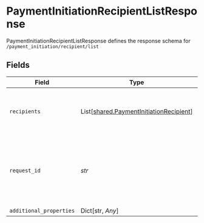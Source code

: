 # PaymentInitiationRecipientListResponse

PaymentInitiationRecipientListResponse defines the response schema for `/payment_initiation/recipient/list`


## Fields

| Field                                                                                                                                       | Type                                                                                                                                        | Required                                                                                                                                    | Description                                                                                                                                 |
| ------------------------------------------------------------------------------------------------------------------------------------------- | ------------------------------------------------------------------------------------------------------------------------------------------- | ------------------------------------------------------------------------------------------------------------------------------------------- | ------------------------------------------------------------------------------------------------------------------------------------------- |
| `recipients`                                                                                                                                | List[[shared.PaymentInitiationRecipient](../../models/shared/paymentinitiationrecipient.md)]                                                | :heavy_check_mark:                                                                                                                          | An array of payment recipients created for Payment Initiation                                                                               |
| `request_id`                                                                                                                                | *str*                                                                                                                                       | :heavy_check_mark:                                                                                                                          | A unique identifier for the request, which can be used for troubleshooting. This identifier, like all Plaid identifiers, is case sensitive. |
| `additional_properties`                                                                                                                     | Dict[str, *Any*]                                                                                                                            | :heavy_minus_sign:                                                                                                                          | N/A                                                                                                                                         |